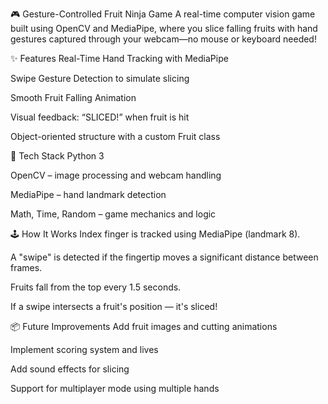 🎮 Gesture-Controlled Fruit Ninja Game
A real-time computer vision game built using OpenCV and MediaPipe, where you slice falling fruits with hand gestures captured through your webcam—no mouse or keyboard needed!

✨ Features
Real-Time Hand Tracking with MediaPipe

Swipe Gesture Detection to simulate slicing

Smooth Fruit Falling Animation

Visual feedback: “SLICED!” when fruit is hit

Object-oriented structure with a custom Fruit class

🧰 Tech Stack
Python 3

OpenCV – image processing and webcam handling

MediaPipe – hand landmark detection

Math, Time, Random – game mechanics and logic

🕹 How It Works
Index finger is tracked using MediaPipe (landmark 8).

A "swipe" is detected if the fingertip moves a significant distance between frames.

Fruits fall from the top every 1.5 seconds.

If a swipe intersects a fruit's position — it's sliced!

📦 Future Improvements
Add fruit images and cutting animations

Implement scoring system and lives

Add sound effects for slicing

Support for multiplayer mode using multiple hands
